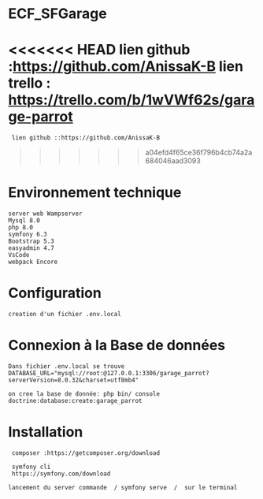 # ECF_SFGarage
<<<<<<< HEAD
     lien github :https://github.com/AnissaK-B
     lien trello : https://trello.com/b/1wVWf62s/garage-parrot
=======
     lien github ::https://github.com/AnissaK-B
>>>>>>> a04efd4f65ce36f796b4cb74a2a684046aad3093

# Environnement technique
    server web Wampserver
    Mysql 8.0
    php 8.0
    symfony 6.3
    Bootstrap 5.3
    easyadmin 4.7
    VsCode
    webpack Encore


# Configuration
    creation d'un fichier .env.local
 

 # Connexion à la Base de données
    Dans fichier .env.local se trouve
    DATABASE_URL="mysql://root:@127.0.0.1:3306/garage_parrot?serverVersion=8.0.32&charset=utf8mb4"

    on cree la base de donnée: php bin/ console doctrine:database:create:garage_parrot
   





#  Installation
     composer :https://getcomposer.org/download

     symfony cli
     https://symfony.com/download

    lancement du server commande  / symfony serve  /  sur le terminal


 
